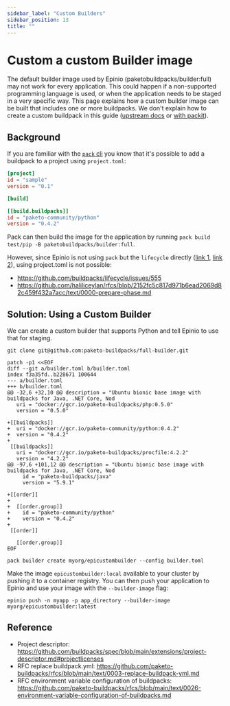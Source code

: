 ```yaml
---
sidebar_label: "Custom Builders"
sidebar_position: 13
title: ""
---
```


# Custom a custom Builder image

The default builder image used by Epinio (paketobuildpacks/builder:full) may not work for every application.
This could happen if a non-supported programming language is used, or when the application needs to be staged in a very specific way.
This page explains how a custom builder image can be built that includes one or more buildpacks.
We don't explain how to create a custom buildpack in this guide ([upstream docs](https://buildpacks.io/docs/buildpack-author-guide/create-buildpack/) or [with packit](https://paketo.io/docs/howto/create-paketo-buildpack/)).

## Background

If you are familiar with the [`pack` cli](https://buildpacks.io/docs/tools/pack/) you know that
it's possible to add a buildpack to a project using `project.toml`:

```toml
[project]
id = "sample"
version = "0.1"

[build]

[[build.buildpacks]]
id = "paketo-community/python"
version = "0.4.2"
```

Pack can then build the image for the application by running `pack build test/pip -B paketobuildpacks/builder:full`.

However, since Epinio is not using `pack` but the `lifecycle` directly ([link 1](https://github.com/buildpacks/lifecycle), [link 2](https://github.com/epinio/helm-charts/blob/3954c214de3d7b957cfc2054ba4fa4bfa140f5a3/chart/epinio/templates/stage-scripts.yaml#L83)), using project.toml is not possible:

* https://github.com/buildpacks/lifecycle/issues/555
* https://github.com/haliliceylan/rfcs/blob/2152fc5c817d971b6ead2069d82c459f432a7acc/text/0000-prepare-phase.md

## Solution: Using a Custom Builder

We can create a custom builder that supports Python and tell Epinio to use that for staging.

```
git clone git@github.com:paketo-buildpacks/full-builder.git

patch -p1 <<EOF
diff --git a/builder.toml b/builder.toml
index f3a35fd..b228671 100644
--- a/builder.toml
+++ b/builder.toml
@@ -32,6 +32,10 @@ description = "Ubuntu bionic base image with buildpacks for Java, .NET Core, Nod
   uri = "docker://gcr.io/paketo-buildpacks/php:0.5.0"
   version = "0.5.0"

+[[buildpacks]]
+  uri = "docker://gcr.io/paketo-community/python:0.4.2"
+  version = "0.4.2"
+
 [[buildpacks]]
   uri = "docker://gcr.io/paketo-buildpacks/procfile:4.2.2"
   version = "4.2.2"
@@ -97,6 +101,12 @@ description = "Ubuntu bionic base image with buildpacks for Java, .NET Core, Nod
     id = "paketo-buildpacks/java"
     version = "5.9.1"

+[[order]]
+
+  [[order.group]]
+    id = "paketo-community/python"
+    version = "0.4.2"
+
 [[order]]

   [[order.group]]
EOF

pack builder create myorg/epicustombuilder --config builder.toml
```

Make the image `epicustombuilder:local` available to your cluster by pushing it to a container registry.
You can then push your application to Epinio and use your image with the `--builder-image` flag:

```
epinio push -n myapp -p app_directory --builder-image myorg/epicustombuilder:latest
```

## Reference

* Project descriptor: https://github.com/buildpacks/spec/blob/main/extensions/project-descriptor.md#projectlicenses
* RFC replace buildpack.yml: https://github.com/paketo-buildpacks/rfcs/blob/main/text/0003-replace-buildpack-yml.md
* RFC environment variable configuration of buildpacks: https://github.com/paketo-buildpacks/rfcs/blob/main/text/0026-environment-variable-configuration-of-buildpacks.md

